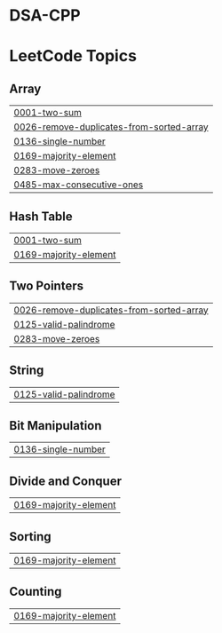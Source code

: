 # DSA-CPP
<!---LeetCode Topics Start-->
# LeetCode Topics
## Array
|  |
| ------- |
| [0001-two-sum](https://github.com/Bharamdev/DSA-CPP/tree/master/0001-two-sum) |
| [0026-remove-duplicates-from-sorted-array](https://github.com/Bharamdev/DSA-CPP/tree/master/0026-remove-duplicates-from-sorted-array) |
| [0136-single-number](https://github.com/Bharamdev/DSA-CPP/tree/master/0136-single-number) |
| [0169-majority-element](https://github.com/Bharamdev/DSA-CPP/tree/master/0169-majority-element) |
| [0283-move-zeroes](https://github.com/Bharamdev/DSA-CPP/tree/master/0283-move-zeroes) |
| [0485-max-consecutive-ones](https://github.com/Bharamdev/DSA-CPP/tree/master/0485-max-consecutive-ones) |
## Hash Table
|  |
| ------- |
| [0001-two-sum](https://github.com/Bharamdev/DSA-CPP/tree/master/0001-two-sum) |
| [0169-majority-element](https://github.com/Bharamdev/DSA-CPP/tree/master/0169-majority-element) |
## Two Pointers
|  |
| ------- |
| [0026-remove-duplicates-from-sorted-array](https://github.com/Bharamdev/DSA-CPP/tree/master/0026-remove-duplicates-from-sorted-array) |
| [0125-valid-palindrome](https://github.com/Bharamdev/DSA-CPP/tree/master/0125-valid-palindrome) |
| [0283-move-zeroes](https://github.com/Bharamdev/DSA-CPP/tree/master/0283-move-zeroes) |
## String
|  |
| ------- |
| [0125-valid-palindrome](https://github.com/Bharamdev/DSA-CPP/tree/master/0125-valid-palindrome) |
## Bit Manipulation
|  |
| ------- |
| [0136-single-number](https://github.com/Bharamdev/DSA-CPP/tree/master/0136-single-number) |
## Divide and Conquer
|  |
| ------- |
| [0169-majority-element](https://github.com/Bharamdev/DSA-CPP/tree/master/0169-majority-element) |
## Sorting
|  |
| ------- |
| [0169-majority-element](https://github.com/Bharamdev/DSA-CPP/tree/master/0169-majority-element) |
## Counting
|  |
| ------- |
| [0169-majority-element](https://github.com/Bharamdev/DSA-CPP/tree/master/0169-majority-element) |
<!---LeetCode Topics End-->